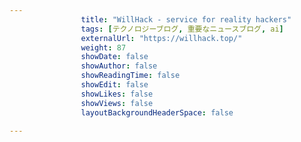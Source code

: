 ---
                title: "WillHack - service for reality hackers"
                tags: [テクノロジーブログ, 重要なニュースブログ, ai]
                externalUrl: "https://willhack.top/"
                weight: 87
                showDate: false
                showAuthor: false
                showReadingTime: false
                showEdit: false
                showLikes: false
                showViews: false
                layoutBackgroundHeaderSpace: false
                ---

